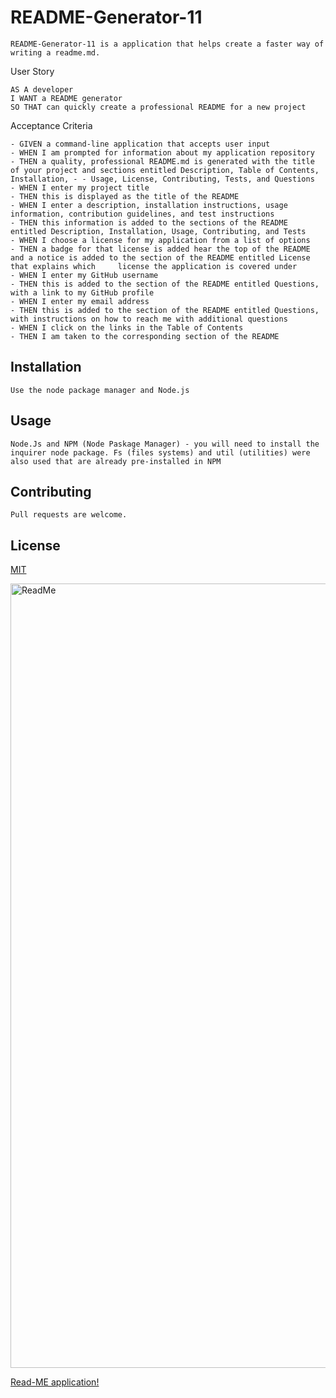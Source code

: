 # README-Generator-11
```
README-Generator-11 is a application that helps create a faster way of writing a readme.md.
```

User Story
```
AS A developer
I WANT a README generator
SO THAT can quickly create a professional README for a new project
```
Acceptance Criteria
```
- GIVEN a command-line application that accepts user input
- WHEN I am prompted for information about my application repository
- THEN a quality, professional README.md is generated with the title of your project and sections entitled Description, Table of Contents, Installation, - - Usage, License, Contributing, Tests, and Questions
- WHEN I enter my project title
- THEN this is displayed as the title of the README
- WHEN I enter a description, installation instructions, usage information, contribution guidelines, and test instructions
- THEN this information is added to the sections of the README entitled Description, Installation, Usage, Contributing, and Tests
- WHEN I choose a license for my application from a list of options
- THEN a badge for that license is added hear the top of the README and a notice is added to the section of the README entitled License that explains which     license the application is covered under
- WHEN I enter my GitHub username
- THEN this is added to the section of the README entitled Questions, with a link to my GitHub profile
- WHEN I enter my email address
- THEN this is added to the section of the README entitled Questions, with instructions on how to reach me with additional questions
- WHEN I click on the links in the Table of Contents
- THEN I am taken to the corresponding section of the README
```

## Installation
```
Use the node package manager and Node.js 
```

## Usage
```
Node.Js and NPM (Node Paskage Manager) - you will need to install the inquirer node package. Fs (files systems) and util (utilities) were also used that are already pre-installed in NPM
```

## Contributing
```
Pull requests are welcome.
```

## License

[MIT](https://choosealicense.com/licenses/mit/)



<img width="1255" alt="ReadMe" src="https://user-images.githubusercontent.com/67169488/91751673-c87ef880-eb8a-11ea-84a3-9e8c5b18e37b.png">

[Read-ME application!](https://drive.google.com/file/d/1iESgYmfzdSMIVuwpTxGLUS6uh31YRvyS/view)
